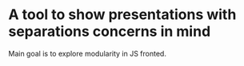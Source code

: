 A tool to show presentations with separations concerns in mind
==============================================================

Main goal is to explore modularity in JS fronted.
 